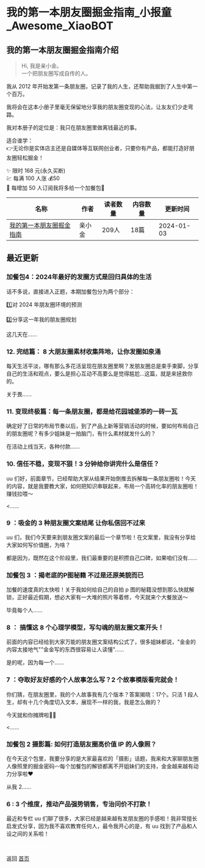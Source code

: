 # 我的第一本朋友圈掘金指南_小报童_Awesome_XiaoBOT

## 我的第一本朋友圈掘金指南介绍
> Hi, 我是亲小金。    
一个把朋友圈写成自传的人。    
    
我从 2012 年开始发第一条朋友圈，记录了我的人生，还帮助我掘到了人生中第一个百万。    
    
我将会在这本小册子里毫无保留地分享我的朋友圈变现的心法，让友友们少走弯路。    
    
我对本册子的定位是：我只在朋友圈里做离钱最近的事。    
    
适合谁学：    
👉无论你是实体店主还是自媒体等互联网创业者，只要你有产品，都能打造好朋友圈轻松掘金！    
    
✨ 限时 168 元(永久买断)    
💹 每满 100 人涨 💰50    
🧧 每增加 50 人订阅我将多给一个加餐包💪  
  


|名称|作者|读者数量|内容数量|更新时间|
|---|---|---|---|---|
|[我的第一本朋友圈掘金指南](https://xiaobot.net/p/richmoments?refer=9c3f1c95-a052-465a-9902-f6d75080262a)|亲小金|209人|18篇|2024-01-03|

## 最近更新
### 加餐包4：2024年最好的发圈方式是回归具体的生活

话不多说，直接进入正题，本期加餐包分为两个部分：

1️⃣对 2024 年朋友圈环境的预测

2️⃣分享这一年我的朋友圈规划

这几天在......

### 12\. 完结篇： 8 大朋友圈素材收集阵地，让你发圈如泉涌

每天生活平淡，哪有那么多花活呈现在朋友圈里啊？发朋友圈总是束手束脚，分享自己的生活和观点，要么是担心互动不高要么是觉得尴尬…这篇，就是来拯救你的。

关于畏......

### 11\. 变现终极篇：每一条朋友圈，都是给花园城堡添的一砖一瓦

确定好了日常的布局节奏以后，到了产品上新等营销活动的时候，要如何布局自己的朋友圈呢？有多少姐妹是一拍脑门，有什么素材就发什么的？

在活动上线当天，各种付款......

### 10\. 信任不稳，变现不狠！3 分钟给你讲完什么是信任？

uu 们好，前面章节，已经帮助大家从结果开始倒推去拆解每一条朋友圈啦！今天的内容，就是我要教大家，如何把知识串联起来，布局一个高转化率的朋友圈啦！赚钱拉喂～

<......

### 9 ：吸金的 3 种朋友圈文案结尾 让你私信回不过来

uu 们，我们今天要来到朋友圈文案的最后一个章节啦！在文案里，我没有分享给大家如何写价值圈，为啥？

都是因为，既然在这个阶段里，我们最重要的是积攒自己口碑，如果咱们没有......

### 加餐包 3 ：揭老底的P图秘籍 不过是还原美貌而已

加餐的速度真的太快啦！关于我如何给自己的自拍 p 图的秘籍没想到那么快就解锁，正好最近假期，想必大家有一大堆的照片等着修，今天就来个大餐放送～

毕竟每个人......

### 8 ： 搞懂这 8 个心理学模型，写勾魂的朋友圈文案开头！

前面的内容已经给到大家万能的朋友圈文案结构公式了，很多姐妹都说，"金金的内容太接地气""金金写的东西很容易让人读懂"……

是的呢，因为每一个......

### 7 ：夺取好友好感的个人故事怎么写？2 个故事模版看完就会！

你们猜，在朋友圈里，我的个人故事我有几个版本？答案揭晓：17个。只活 1 段人生，却有十几个角度切入文本，展现不一样的我，我是怎么做的？

今天就和你摊牌啦👏🏻

<......

### 加餐包 2 摄影篇: 如何打造朋友圈高价值 IP 的人像照？

在今天这个包里，我要分享的是大家最喜欢的「摄影」话题，我来和大家聊朋友圈人像照里的掘金密码〰️每个加餐包的解锁都离不开姐妹们的支持，金金越来越有动力分享啦❤️

从我 2......

### 6 : 3 个维度，推动产品强势销售，专治问价不打款！

最近和专栏 uu 们聊了很多，大家已经是越来越有发朋友圈的手感啦！我非常擅长启发式分享，因为我不喜欢教育任何人，最令我开心的是，有 uu
找到了产品和人设之间的关系啦！


<a href="https://github.com/Reno9527/awesome-xiaobot" style="color: white; text-decoration: none;">awesome-xiaobot</a>

返回 [首页](../README.md)

